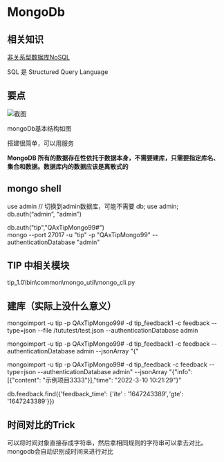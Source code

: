 # MongoDb

## 相关知识

[非关系型数据库NoSQL](https://www.runoob.com/mongodb/nosql.html)

SQL 是 Structured Query Language

## 要点

![截图](..\resources\710b4eff8be0b08f84fde04dab5da826.png)

mongoDb基本结构如图

搭建很简单，可以用服务

**MongoDB 所有的数据存在性依托于数据本身，不需要建库，只需要指定库名、集合和数据。数据库内的数据应该是离散式的**
## mongo shell

use admin // 切换到admin数据库，可能不需要
db; use admin; db.auth(“admin”, “admin”)

db.auth("tip","QAxTipMongo99#")
<br/>
mongo --port 27017 -u "tip" -p "QAxTipMongo99" --authenticationDatabase "admin"


## TIP 中相关模块

tip_1.0\bin\common\mongo_util\mongo_cli.py

## 建库（实际上没什么意义）

mongoimport -u tip -p QAxTipMongo99# -d tip_feedback1 -c feedback  --type=json --file /tututest/test.json --authenticationDatabase admin

mongoimport -u tip -p QAxTipMongo99# -d tip_feedback1 -c feedback --authenticationDatabase admin --jsonArray "{"

mongoimport -u tip -p QAxTipMongo99# -d tip_feedback -c feedback  --type=json --authenticationDatabase admin" --jsonArray "{"info": [{"content": "示例项目3333"}],"time": "2022-3-10 10:21:29"}"

db.feedback.find({'feedback_time': {'$lte': '1647243389', '$gte': '1647243389'}})



## 时间对比的Trick

可以将时间对象直接存成字符串，然后拿相同规则的字符串可以拿去对比。mongodb会自动识别成时间来进行对比